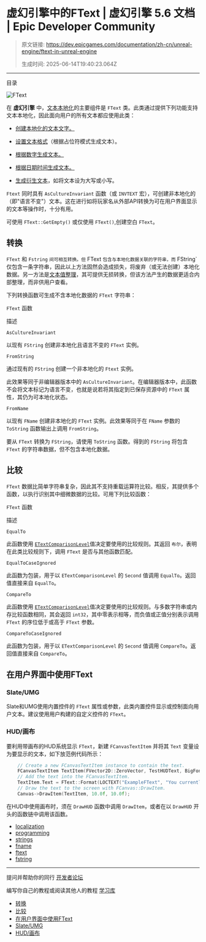 # 虚幻引擎中的FText | 虚幻引擎 5.6 文档 | Epic Developer Community

> 原文链接: https://dev.epicgames.com/documentation/zh-cn/unreal-engine/ftext-in-unreal-engine
> 
> 生成时间: 2025-06-14T19:40:23.064Z

---

目录

![FText](https://dev.epicgames.com/community/api/documentation/image/c0d828a9-a5de-493d-9151-2e34dd3b4f26?resizing_type=fill&width=1920&height=335)

在 **虚幻引擎** 中，[文本本地化](/documentation/zh-cn/unreal-engine/text-localization-in-unreal-engine)的主要组件是 `FText` 类。此类通过提供下列功能支持文本本地化，因此面向用户的所有文本都应使用此类：

-   [创建本地化的文本文字。](/documentation/zh-cn/unreal-engine/text-localization-in-unreal-engine#textliterals)
    
-   [设置文本格式](/documentation/zh-cn/unreal-engine/text-localization-in-unreal-engine#textformatting)（根据占位符模式生成文本）。
    
-   [根据数字生成文本。](/documentation/zh-cn/unreal-engine/text-localization-in-unreal-engine#numericaltextgeneration)
    
-   [根据日期时间生成文本。](/documentation/zh-cn/unreal-engine/text-localization-in-unreal-engine#chronological)
    
-   [生成衍生文本](/documentation/zh-cn/unreal-engine/text-localization-in-unreal-engine#transformative)，如将文本设为大写或小写。
    

`Ftext` 同时具有 `AsCultureInvariant` 函数（或 `INVTEXT` 宏），可创建非本地化的（即"语言不变"）文本。这在进行如将玩家名从外部API转换为可在用户界面显示的文本等操作时，十分有用。

可使用 `FText::GetEmpty()` 或仅使用 `FText()`,创建空白 `FText`。

## 转换

`FText` 和 `Fstring` `间可相互转换。但` FText `包含与本地化数据关联的字符串，而` FString\` 仅包含一条字符串，因此以上方法固然会造成损失，将废弃（或无法创建）本地化数据。另一方法是[文本值整理](/documentation/zh-cn/unreal-engine/text-localization-in-unreal-engine#textvaluemarshalling)，其可提供无损转换，但该方法产生的数据更适合内部整理，而非供用户查看。

下列转换函数可生成不含本地化数据的 `FText` 字符串：

`FText` 函数

描述

`AsCultureInvariant`

以现有 `FString` 创建非本地化且语言不变的 `FText` 实例。

`FromString`

通过现有的 `FString` 创建一个非本地化的 `Ftext` 实例。

此效果等同于非编辑器版本中的 `AsCultureInvariant`。在编辑器版本中，此函数不会将文本标记为语言不变，也就是说若将其指定到已保存资源中的 `FText` 属性，其仍为可本地化状态。

`FromName`

以现有 `FName` 创建非本地化的 `FText` 实例。此效果等同于在 `FName` 参数的 `ToString` 函数输出上调用 `FromString`。

要从 `FText` 转换为 `FString`，请使用 `ToString` 函数。得到的 `FString` 将包含 `FText` 的字符串数据，但不包含本地化数据。

## 比较

`FText` 数据比简单字符串复杂，因此其不支持重载运算符比较。相反，其提供多个函数，以执行识别其中细微数据的比较。可用下列比较函数：

`FText` 函数

描述

`EqualTo`

此函数使用 [`ETextComparisonLevel`](https://api.unrealengine.com/INT/API/Runtime/Core/Internationalization/ETextComparisonLevel__Type/index.html)值决定要使用的比较规则。其返回 `布尔`，表明在此类比较规则下，调用 `FText` 是否与其他函数匹配。

`EqualToCaseIgnored`

此函数为包装，用于以 `ETextComparisonLevel` 的 `Second` 值调用 `EqualTo`。返回值直接来自 `EqualTo`。

`CompareTo`

此函数使用 [`ETextComparisonLevel`](https://api.unrealengine.com/INT/API/Runtime/Core/Internationalization/ETextComparisonLevel__Type/index.html)值决定要使用的比较规则。与多数字符串或内存比较函数相同，其会返回 `int32`，其中零表示相等，而负值或正值分别表示调用 `FText` 的序位低于或高于 `FText` 参数。

`CompareToCaseIgnored`

此函数为包装，用于以 `ETextComparisonLevel` 的 `Second` 值调用 `CompareTo`。返回值直接来自 `CompareTo`。

## 在用户界面中使用FText

### Slate/UMG

Slate和UMG使用内置控件的 `FText` 属性或参数，此类内置控件显示或控制面向用户文本。建议使用用户构建的自定义控件的 `FText`。

### HUD/画布

要利用带画布的HUD系统显示 `FText`，新建 `FCanvasTextItem` 并将其 `Text` 变量设为要显示的文本，如下放范例代码所示：

```cpp
	// Create a new FCanvasTextItem instance to contain the text.
	FCanvasTextItem TextItem(FVector2D::ZeroVector, TestHUDText, BigFont, FLinearColor::Black);
	// Add the text into the FCanvasTextItem.
	TextItem.Text = FText::Format(LOCTEXT("ExampleFText", "You currently have {0} health left."), CurrentHealth);
	// Draw the text to the screen with FCanvas::DrawItem.
	Canvas->DrawItem(TextItem, 10.0f, 10.0f);

```

在HUD中使用画布时，须在 `DrawHUD` 函数中调用 `DrawItem`，或者在以 `DrawHUD` 开头的函数链中调用该函数。

-   [localization](https://dev.epicgames.com/community/search?query=localization)
-   [programming](https://dev.epicgames.com/community/search?query=programming)
-   [strings](https://dev.epicgames.com/community/search?query=strings)
-   [fname](https://dev.epicgames.com/community/search?query=fname)
-   [ftext](https://dev.epicgames.com/community/search?query=ftext)
-   [fstring](https://dev.epicgames.com/community/search?query=fstring)

* * *

提问并帮助你的同行 [开发者论坛](https://forums.unrealengine.com/categories?tag=unreal-engine)

编写你自己的教程或阅读其他人的教程 [学习库](https://dev.epicgames.com/community/unreal-engine/learning)

-   [转换](/documentation/zh-cn/unreal-engine/ftext-in-unreal-engine#%E8%BD%AC%E6%8D%A2)
-   [比较](/documentation/zh-cn/unreal-engine/ftext-in-unreal-engine#%E6%AF%94%E8%BE%83)
-   [在用户界面中使用FText](/documentation/zh-cn/unreal-engine/ftext-in-unreal-engine#%E5%9C%A8%E7%94%A8%E6%88%B7%E7%95%8C%E9%9D%A2%E4%B8%AD%E4%BD%BF%E7%94%A8ftext)
-   [Slate/UMG](/documentation/zh-cn/unreal-engine/ftext-in-unreal-engine#slate/umg)
-   [HUD/画布](/documentation/zh-cn/unreal-engine/ftext-in-unreal-engine#hud/%E7%94%BB%E5%B8%83)